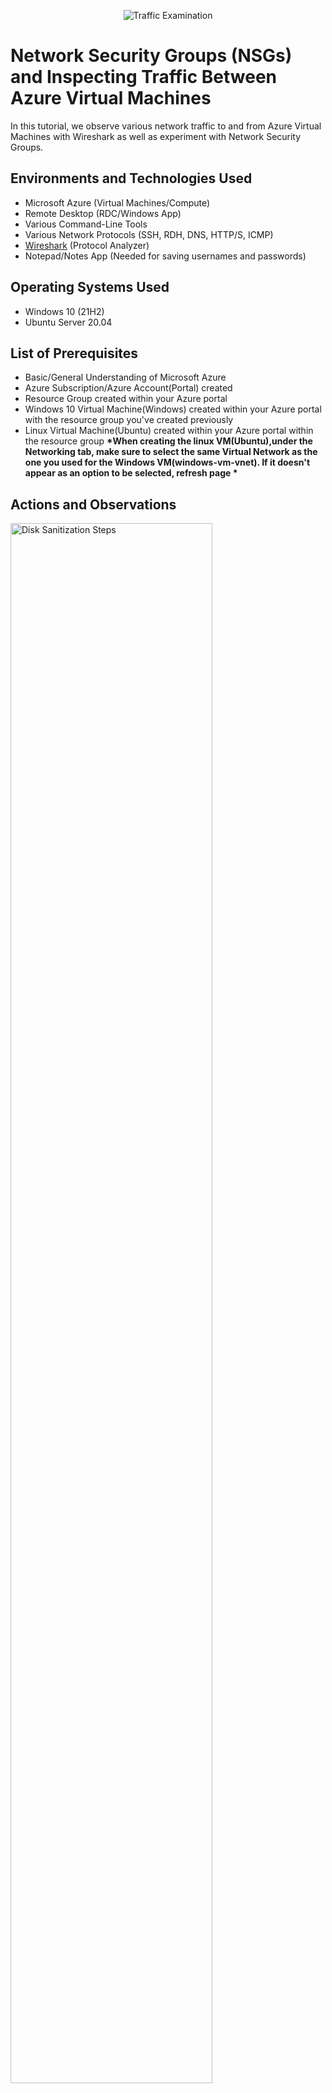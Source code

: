 <p align="center">
<img src="https://i.imgur.com/Ua7udoS.png" alt="Traffic Examination"/>
</p>

<h1>Network Security Groups (NSGs) and Inspecting Traffic Between Azure Virtual Machines</h1>
In this tutorial, we observe various network traffic to and from Azure Virtual Machines with Wireshark as well as experiment with Network Security Groups. <br />


<h2>Environments and Technologies Used</h2>

- Microsoft Azure (Virtual Machines/Compute)
- Remote Desktop (RDC/Windows App)
- Various Command-Line Tools
- Various Network Protocols (SSH, RDH, DNS, HTTP/S, ICMP)
- <a href="https://www.wireshark.org/">Wireshark</a> (Protocol Analyzer)
- Notepad/Notes App (Needed for saving usernames and passwords)

<h2>Operating Systems Used </h2>

- Windows 10 (21H2)
- Ubuntu Server 20.04

<h2>List of Prerequisites</h2>

- Basic/General Understanding of Microsoft Azure
- Azure Subscription/Azure Account(Portal) created
- Resource Group created within your Azure portal
- Windows 10 Virtual Machine(Windows) created within your Azure portal with the resource group you've created previously
- Linux Virtual Machine(Ubuntu) created within your Azure portal within the resource group <strong>*When creating the linux VM(Ubuntu),under the Networking tab,  make sure to select the same Virtual Network as the one you used for the Windows VM(windows-vm-vnet). If it doesn't appear as an option to be selected, refresh page *</strong>

<h2>Actions and Observations</h2>
<p>
<img src="https://i.imgur.com/DJmEXEB.png" height="80%" width="80%" alt="Disk Sanitization Steps"/>
</p>
<p>
Logon on to windows vm. Install <a href="https://www.wireshark.org/">Wireshark</a> within windows vm by copy and pasting the url into the windows vm. After installation, open up wireshark. After that click/highlight Ethernet and then on the top left corner of the application, click on the blue shark fin icon to start packet capturing on wireshark. Afterwards, on the search bar filter for the letters icmp. As expected nothing is shown.
</p>
<br />

<p>
<img src="https://i.imgur.com/DJmEXEB.png" height="80%" width="80%" alt="Disk Sanitization Steps"/>
</p>
<p>
Lorem ipsum dolor sit amet, consectetur adipiscing elit, sed do eiusmod tempor incididunt ut labore et dolore magna aliqua. Ut enim ad minim veniam, quis nostrud exercitation ullamco laboris nisi ut aliquip ex ea commodo consequat. Duis aute irure dolor in reprehenderit in voluptate velit esse cillum dolore eu fugiat nulla pariatur.
</p>
<br />

<p>
<img src="https://i.imgur.com/DJmEXEB.png" height="80%" width="80%" alt="Disk Sanitization Steps"/>
</p>
<p>
Lorem ipsum dolor sit amet, consectetur adipiscing elit, sed do eiusmod tempor incididunt ut labore et dolore magna aliqua. Ut enim ad minim veniam, quis nostrud exercitation ullamco laboris nisi ut aliquip ex ea commodo consequat. Duis aute irure dolor in reprehenderit in voluptate velit esse cillum dolore eu fugiat nulla pariatur.
</p>
<br />

